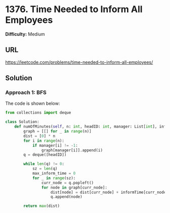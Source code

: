 # 1376. Time Needed to Inform All Employees

**Difficulty:** Medium

## URL

https://leetcode.com/problems/time-needed-to-inform-all-employees/

## Solution

### Approach 1: BFS

The code is shown below:

```python
from collections import deque

class Solution:
    def numOfMinutes(self, n: int, headID: int, manager: List[int], informTime: List[int]) -> int:
        graph = [[] for _ in range(n)]
        dist = [0] * n
        for i in range(n):
            if manager[i] != -1:
                graph[manager[i]].append(i)
        q = deque([headID])

        while len(q) != 0:
            sz = len(q)
            max_inform_time = 0
            for _ in range(sz):
                curr_node = q.popleft()
                for node in graph[curr_node]:
                    dist[node] = dist[curr_node] + informTime[curr_node]
                    q.append(node)

        return max(dist)
        
```

